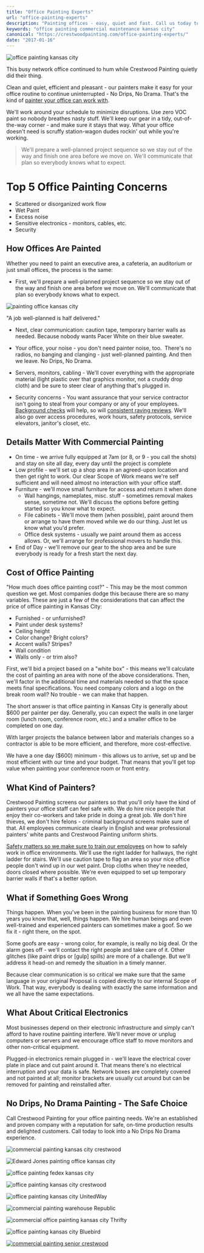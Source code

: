 ```yaml
---
title: "Office Painting Experts"
url: "office-painting-experts"
description: "Painting offices - easy, quiet and fast. Call us today to learn about a No Drips, No Drama office painting experience!"
keywords: "office painting commercial maintenance kansas city"
canonical: "https://crestwoodpainting.com/office-painting-experts/"
date: "2017-01-16"
---
```


![office painting kansas city](images/Bluebird-aisle-e1484575560338.jpg)

This busy network office continued to hum while Crestwood Painting quietly did their thing.

Clean and quiet, efficient and pleasant - our painters make it easy for your office routine to continue uninterrupted - No Drips, No Drama. That's the kind of [painter your office can work with](https://crestwoodpainting.com/office-painting-case-study/).

We'll work around your schedule to minimize disruptions. Use zero VOC paint so nobody breathes nasty stuff. We'll keep our gear in a tidy, out-of-the-way corner - and make sure it stays that way. What your office doesn't need is scruffy station-wagon dudes rockin' out while you're working.

> We'll prepare a well-planned project sequence so we stay out of the way and finish one area before we move on. We'll communicate that plan so everybody knows what to expect.

# Top 5 Office Painting Concerns

- Scattered or disorganized work flow
- Wet Paint
- Excess noise
- Sensitive electronics - monitors, cables, etc.
- Security

## How Offices Are Painted

Whether you need to paint an executive area, a cafeteria, an auditorium or just small offices, the process is the same:

- First, we'll prepare a well-planned project sequence so we stay out of the way and finish one area before we move on. We'll communicate that plan so everybody knows what to expect.

![painting office kansas city](images/Screenshot-2017-06-05-at-10.32.10.jpg)

"A job well-planned is half delivered."

- Next, clear communication: caution tape, temporary barrier walls as needed. Because nobody wants Pacer White on their blue sweater.

- Your office, your noise - you don't need painter noise, too.  There's no radios, no banging and clanging - just well-planned painting. And then we leave. No Drips, No Drama.

- Servers, monitors, cabling - We'll cover everything with the appropriate material (light plastic over that graphics monitor, not a cruddy drop cloth) and be sure to steer clear of anything that's plugged in.

- Security concerns - You want assurance that your service contractor isn't going to steal from your company or any of your employees. [Background checks](https://crestwoodpainting.com/crestwood-people/#background) will help, so will [consistent raving reviews](https://crestwoodpainting.com/reviews/). We'll also go over access procedures, work hours, safety protocols, service elevators, janitor's closet, etc.

## Details Matter With Commercial Painting

- On time - we arrive fully equipped at 7am (or 8, or 9 - you call the shots) and stay on site all day, every day until the project is complete
- Low profile - we'll set up a shop area in an agreed-upon location and then get right to work. Our clear Scope of Work means we're self sufficient and will need almost no interaction with your office staff.
- Furniture - we'll move small furniture for access and return it when done
    - Wall hangings, nameplates, misc. stuff - sometimes removal makes sense, sometime not. We'll discuss the options before getting started so you know what to expect.
    - File cabinets - We'll move them (when possible), paint around them or arrange to have them moved while we do our thing. Just let us know what you'd prefer.
    - Office desk systems - usually we paint around them as access allows. Or, we'll arrange for professional movers to handle this.
- End of Day - we'll remove our gear to the shop area and be sure everybody is ready for a fresh start the next day.

## Cost of Office Painting

"How much does office painting cost?" - This may be the most common question we get. Most companies dodge this because there are so many variables. These are just a few of the considerations that can affect the price of office painting in Kansas City:

- Furnished - or unfurnished?
- Paint under desk systems?
- Ceiling height
- Color change? Bright colors?
- Accent walls? Stripes?
- Wall condition
- Walls only - or trim also?

First, we'll bid a project based on a "white box" - this means we'll calculate the cost of painting an area with none of the above considerations. Then, we'll factor in the additional time and materials needed so that the space meets final specifications. You need company colors and a logo on the break room wall? No trouble - we can make that happen.

The short answer is that office painting in Kansas City is generally about $600 per painter per day. Generally, you can expect the walls in one larger room (lunch room, conference room, etc.) and a smaller office to be completed on one day.

With larger projects the balance between labor and materials changes so a contractor is able to be more efficient, and therefore, more cost-effective.

We have a one day ($600) minimum - this allows us to arrive, set up and be most efficient with our time and your budget. That means that you'll get top value when painting your conference room or front entry.

## What Kind of Painters?

Crestwood Painting screens our painters so that you'll only have the kind of painters your office staff can feel safe with. We do hire nice people that enjoy their co-workers and take pride in doing a great job. We don't hire thieves, we don't hire felons - criminal background screens make sure of that. All employees communicate clearly in English and wear professional painters' white pants and Crestwood Painting uniform shirts.

[Safety matters so we make sure to train our employees](https://crestwoodpainting.com/crestwood-people/) on how to safely work in office environments. We'll use the right ladder for hallways, the right ladder for stairs. We'll use caution tape to flag an area so your nice office people don't wind up in our wet paint. Drop cloths when they're needed, doors closed where possible. We're even equipped to set up temporary barrier walls if that's a better option.

## What if Something Goes Wrong

Things happen. When you've been in the painting business for more than 10 years you know that, well, things happen. We hire human beings and even well-trained and experienced painters can sometimes make a goof. So we fix it - right there, on the spot.

Some goofs are easy - wrong color, for example, is really no big deal. Or the alarm goes off - we'll contact the right people and take care of it. Other glitches (like paint drips or \[gulp\] spills) are more of a challenge. But we'll address it head-on and remedy the situation in a timely manner.

Because clear communication is so critical we make sure that the same language in your original Proposal is copied directly to our internal Scope of Work. That way, everybody is dealing with exactly the same information and we all have the same expectations.

## What About Critical Electronics

Most businesses depend on their electronic infrastructure and simply can't afford to have routine painting interfere. We'll never move or unplug computers or servers and we encourage office staff to move monitors and other non-critical equipment.

Plugged-in electronics remain plugged in - we'll leave the electrical cover plate in place and cut paint around it. That means there's no electrical interruption and your data is safe. Network boxes are completely covered and not painted at all; monitor brackets are usually cut around but can be removed for painting and reinstalled after.

## No Drips, No Drama Painting - The Safe Choice

Call Crestwood Painting for your office painting needs. We're an established and proven company with a reputation for safe, on-time production results and delighted customers. Call today to look into a No Drips No Drama experience.

![commercial painting kansas city crestwood](images/UMKC-e1514492938269.jpeg)

![Edward Jones painting office kansas city](images/edwardjones-1-e1514492893729.jpg)

![office painting fedex kansas city](images/fedex-logo-1-e1514492877724.jpg)

![office painting kansas city crestwood](images/Cintas-1-e1514492735222.jpeg)

![office painting kansas city UnitedWay](images/UnitedWay-e1514492784934.png)

![commercial painting warehouse Republic](images/Republic-e1514492805177.jpeg)

![commercial office painting kansas city Thrifty](images/Thrifty-e1514492844607.jpeg)

![office painting kansas city Bluebird](images/Bluebird-1-e1514492828611.jpeg)

[![commercial painting senior crestwood ](images/Sunrise-Senior-Living-347x450.jpeg)](https://crestwoodpainting.com/reviews/)
